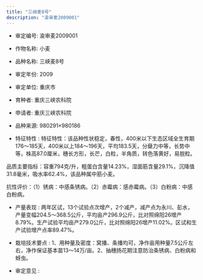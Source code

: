 ```yaml
---
title: "三峡麦8号"
description: "渝审麦2009001"
---
```

* 审定编号:  渝审麦2009001

*  作物名称:  小麦

*  品种名称:  三峡麦8号

*  审定年份:  2009

*  审定单位:  重庆市

* 育种者:   重庆三峡农科院

*  申请者:   重庆三峡农科院

*  品种来源:  980291×980186

*  特征特性 : 
特征特性：该品种性状稳定，春性，400米以下生态区域全生育期176～185天，400米以上184～196天，平均183.5天，分蘖力中等，长势中等，株高87.0厘米，穗长方形，长芒，白粒，半角质，转色落黄好，易脱粒。
品质主要指标：容重794克/升，粗蛋白含量14.23%，湿面筋含量29.1%，沉降值31.8毫米，吸水率62.4%，该品种属中筋小麦。
抗性评价：（1）锈病：中感条锈病。（2）赤霉病：感赤霉病。（3）白粉病：中感白粉病。

 
*  产量表现 : 
两年区试，13个试验点次增产，2个减产，减产点为永川、彭水，产量变幅204.5～368.5公斤，平均亩产296.9公斤，比对照绵阳26增产8.79%。生产试验平均亩产279.0公斤，比对照绵阳26增产11.02%。区试和生产试验增产点率89.47%。

*  栽培技术要点 : 
1、用种量及密度：窝播、条播均可，净作亩用种量7.5公斤左右，净作保证基本苗13～14万/亩。2、抽穗扬花期注意防治条锈病、白粉病和蚜虫。

*  审定意见 : 

